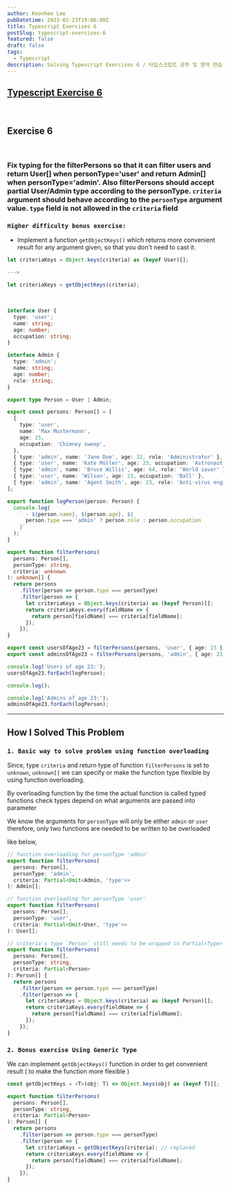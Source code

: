 ```yaml
---
author: Keonhee Lee
pubDatetime: 2023-02-23T19:06:00Z
title: Typescript Exercises 6
postSlug: typescript-exercises-6
featured: false
draft: false
tags:
  - Typescript
description: Solving Typescript Exercises 6 / 타입스크립트 공부 및 영작 연습
---
```


## [Typescript Exercise 6](https://typescript-exercises.github.io/#exercise=4&file=%2Findex.ts)

<br>

## Exercise 6

<br>

### Fix typing for the filterPersons so that it can filter users and return User[] when personType='user' and return Admin[] when personType='admin'. Also filterPersons should accept partial User/Admin type according to the personType. `criteria` argument should behave according to the `personType` argument value. `type` field is not allowed in the `criteria` field

### `Higher difficulty bonus exercise:`

- Implement a function `getObjectKeys()` which returns more
  convenient result for any argument given, so that you don't
  need to cast it.

```ts
let criteriaKeys = Object.keys(criteria) as (keyof User)[];

--->

let criteriaKeys = getObjectKeys(criteria);

```

<br>

```ts
interface User {
  type: 'user';
  name: string;
  age: number;
  occupation: string;
}

interface Admin {
  type: 'admin';
  name: string;
  age: number;
  role: string;
}

export type Person = User | Admin;

export const persons: Person[] = [
  {
    type: 'user',
    name: 'Max Mustermann',
    age: 25,
    occupation: 'Chimney sweep',
  },
  { type: 'admin', name: 'Jane Doe', age: 32, role: 'Administrator' },
  { type: 'user', name: 'Kate Müller', age: 23, occupation: 'Astronaut' },
  { type: 'admin', name: 'Bruce Willis', age: 64, role: 'World saver' },
  { type: 'user', name: 'Wilson', age: 23, occupation: 'Ball' },
  { type: 'admin', name: 'Agent Smith', age: 23, role: 'Anti-virus engineer' },
];

export function logPerson(person: Person) {
  console.log(
    ` - ${person.name}, ${person.age}, ${
      person.type === 'admin' ? person.role : person.occupation
    }`
  );
}

export function filterPersons(
  persons: Person[],
  personType: string,
  criteria: unknown
): unknown[] {
  return persons
    .filter(person => person.type === personType)
    .filter(person => {
      let criteriaKeys = Object.keys(criteria) as (keyof Person)[];
      return criteriaKeys.every(fieldName => {
        return person[fieldName] === criteria[fieldName];
      });
    });
}

export const usersOfAge23 = filterPersons(persons, 'user', { age: 23 });
export const adminsOfAge23 = filterPersons(persons, 'admin', { age: 23 });

console.log('Users of age 23:');
usersOfAge23.forEach(logPerson);

console.log();

console.log('Admins of age 23:');
adminsOfAge23.forEach(logPerson);
```

---

## How I Solved This Problem

### `1. Basic way to solve problem using function overloading`

Since, type `criteria` and return type of function `filterPersons` is set to `unknown`, `unknown[]` we can specify or make the function type flexible by using function overloading.

By overloading function by the time the actual function is called typed functions check types depend on what arguments are passed into parameter

We know the arguments for `personType` will only be either `admin` or `user` therefore, only two functions are needed to be written to be overloaded

like below,

```ts
// function overloading for personType 'admin'
export function filterPersons(
  persons: Person[],
  personType: 'admin',
  criteria: Partial<Omit<Admin, 'type'>>
): Admin[];

// function overloading for personType 'user'
export function filterPersons(
  persons: Person[],
  personType: 'user',
  criteria: Partial<Omit<User, 'type'>>
): User[];

// criteria's type `Person` still needs to be wrapped in Partial<Type>
export function filterPersons(
  persons: Person[],
  personType: string,
  criteria: Partial<Person>
): Person[] {
  return persons
    .filter(person => person.type === personType)
    .filter(person => {
      let criteriaKeys = Object.keys(criteria) as (keyof Person)[];
      return criteriaKeys.every(fieldName => {
        return person[fieldName] === criteria[fieldName];
      });
    });
}
```

### `2. Bonus exercise Using Generic Type`

We can implement `getObjectKeys()` function in order to get convenient result ( to make the function more flexible )

```ts
const getObjectKeys = <T>(obj: T) => Object.keys(obj) as (keyof T)[];

export function filterPersons(
  persons: Person[],
  personType: string,
  criteria: Partial<Person>
): Person[] {
  return persons
    .filter(person => person.type === personType)
    .filter(person => {
      let criteriaKeys = getObjectKeys(criteria); // replaced
      return criteriaKeys.every(fieldName => {
        return person[fieldName] === criteria[fieldName];
      });
    });
}
```

